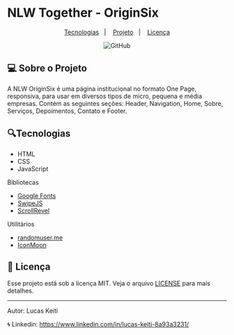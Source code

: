 # NLW Together - OriginSix

<p align="center">
  <a href="#-tecnologias">Tecnologias</a>&nbsp;&nbsp;&nbsp;|&nbsp;&nbsp;&nbsp;
  <a href="#-projeto">Projeto</a>&nbsp;&nbsp;&nbsp;|&nbsp;&nbsp;&nbsp;
  <a href="#memo-licença">Licença</a>
</p>

<p align="center">
 <img alt="GitHub" src="https://img.shields.io/github/license/LucasKeiti/rocket-barberorigin">
</p>

## 💻 Sobre o Projeto

A NLW OriginSix é uma página institucional no formato One Page, responsiva, para usar em diversos tipos de micro, pequena e média empresas. Contém as seguintes seções: Header, Navigation, Home, Sobre, Serviços, Depoimentos, Contato e Footer.

## 🔍Tecnologias

- HTML
- CSS
- JavaScript

Bibliotecas

- [Google Fonts](https://fonts.google.com/)
- [SwipeJS](https://github.com/nolimits4web/Swiper)
- [ScrollRevel](https://scrollrevealjs.org)

Utilitários

- [randomuser.me](https://randomuser.me/photos)
- [IconMoon](https://icomoon.io/app/#/select)

## 📝 Licença

Esse projeto está sob a licença MIT. Veja o arquivo [LICENSE](LICENSE) para mais detalhes.

---

Autor: Lucas Keiti

🌀 Linkedin: https://www.linkedin.com/in/lucas-keiti-8a93a3231/
